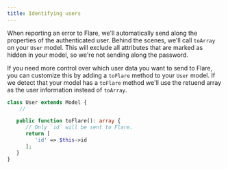 ```yaml
---
title: Identifying users
---
```


When reporting an error to Flare, we'll automatically send along the properties of the authenticated user. Behind the scenes, we'll call `toArray` on your `User` model. This will exclude all attributes that are marked as hidden in your model, so we're not sending along the password.

If you need more control over which user data you want to send to Flare, you can customize this by adding a `toFlare` method to your `User` model. If we detect that your model has a `toFlare` method we'll use the retuend array as the user information instead of `toArray`.

```php
class User extends Model {
    //

   public function toFlare(): array {
      // Only `id` will be sent to Flare.
      return [
         'id' => $this->id
      ];
   }
}
```
